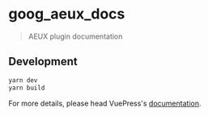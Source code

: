 # goog_aeux_docs

> AEUX plugin documentation

## Development

```bash
yarn dev
yarn build
```

For more details, please head VuePress's [documentation](https://v1.vuepress.vuejs.org/).

